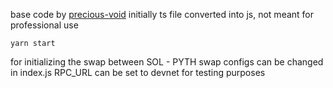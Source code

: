 base code by [precious-void](https://github.com/precious-void) initially ts file converted into js, not meant for professional use 

```yarn start```

for initializing the swap between SOL - PYTH 
swap configs can be changed in index.js 
RPC_URL can be set to devnet for testing purposes
